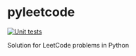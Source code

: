 # pyleetcode

[![Unit tests](https://github.com/khoi-truong/pyleetcode/actions/workflows/unit-test.yml/badge.svg?branch=main)](https://github.com/khoi-truong/pyleetcode/actions/workflows/unit-test.yml)

Solution for LeetCode problems in Python
